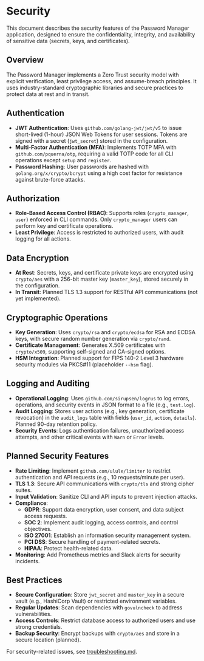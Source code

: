 # Security

This document describes the security features of the Password Manager application, designed to ensure the confidentiality, integrity, and availability of sensitive data (secrets, keys, and certificates).

## Overview
The Password Manager implements a Zero Trust security model with explicit verification, least privilege access, and assume-breach principles. It uses industry-standard cryptographic libraries and secure practices to protect data at rest and in transit.

## Authentication
- **JWT Authentication**: Uses `github.com/golang-jwt/jwt/v5` to issue short-lived (1-hour) JSON Web Tokens for user sessions. Tokens are signed with a secret (`jwt_secret`) stored in the configuration.
- **Multi-Factor Authentication (MFA)**: Implements TOTP MFA with `github.com/pquerna/otp`, requiring a valid TOTP code for all CLI operations except `setup` and `register`.
- **Password Hashing**: User passwords are hashed with `golang.org/x/crypto/bcrypt` using a high cost factor for resistance against brute-force attacks.

## Authorization
- **Role-Based Access Control (RBAC)**: Supports roles (`crypto_manager`, `user`) enforced in CLI commands. Only `crypto_manager` users can perform key and certificate operations.
- **Least Privilege**: Access is restricted to authorized users, with audit logging for all actions.

## Data Encryption
- **At Rest**: Secrets, keys, and certificate private keys are encrypted using `crypto/aes` with a 256-bit master key (`master_key`), stored securely in the configuration.
- **In Transit**: Planned TLS 1.3 support for RESTful API communications (not yet implemented).

## Cryptographic Operations
- **Key Generation**: Uses `crypto/rsa` and `crypto/ecdsa` for RSA and ECDSA keys, with secure random number generation via `crypto/rand`.
- **Certificate Management**: Generates X.509 certificates with `crypto/x509`, supporting self-signed and CA-signed options.
- **HSM Integration**: Planned support for FIPS 140-2 Level 3 hardware security modules via PKCS#11 (placeholder `--hsm` flag).

## Logging and Auditing
- **Operational Logging**: Uses `github.com/sirupsen/logrus` to log errors, operations, and security events in JSON format to a file (e.g., `test.log`).
- **Audit Logging**: Stores user actions (e.g., key generation, certificate revocation) in the `audit_logs` table with fields (`user_id`, `action`, `details`). Planned 90-day retention policy.
- **Security Events**: Logs authentication failures, unauthorized access attempts, and other critical events with `Warn` or `Error` levels.

## Planned Security Features
- **Rate Limiting**: Implement `github.com/ulule/limiter` to restrict authentication and API requests (e.g., 10 requests/minute per user).
- **TLS 1.3**: Secure API communications with `crypto/tls` and strong cipher suites.
- **Input Validation**: Sanitize CLI and API inputs to prevent injection attacks.
- **Compliance**:
  - **GDPR**: Support data encryption, user consent, and data subject access requests.
  - **SOC 2**: Implement audit logging, access controls, and control objectives.
  - **ISO 27001**: Establish an information security management system.
  - **PCI DSS**: Secure handling of payment-related secrets.
  - **HIPAA**: Protect health-related data.
- **Monitoring**: Add Prometheus metrics and Slack alerts for security incidents.

## Best Practices
- **Secure Configuration**: Store `jwt_secret` and `master_key` in a secure vault (e.g., HashiCorp Vault) or restricted environment variables.
- **Regular Updates**: Scan dependencies with `govulncheck` to address vulnerabilities.
- **Access Controls**: Restrict database access to authorized users and use strong credentials.
- **Backup Security**: Encrypt backups with `crypto/aes` and store in a secure location (planned).

For security-related issues, see [troubleshooting.md](troubleshooting.md).